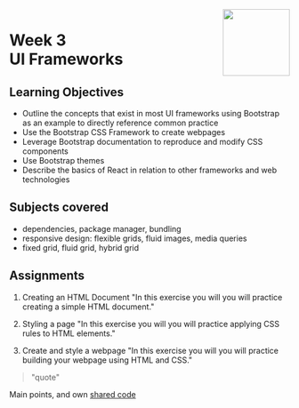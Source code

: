 <a href="../">
  <img src="/img/Introduction_to_Back-End_Development_logo.avif" width="120" align="right">
</a>

# Week 3 <br> UI Frameworks

## Learning Objectives
- Outline the concepts that exist in most UI frameworks using Bootstrap as an example to directly reference common practice
- Use the Bootstrap CSS Framework to create webpages
- Leverage Bootstrap documentation to reproduce and modify CSS components
- Use Bootstrap themes
- Describe the basics of React in relation to other frameworks and web technologies

## Subjects covered
- dependencies, package manager, bundling
- responsive design: flexible grids, fluid images, media queries
- fixed grid, fluid grid, hybrid grid

## Assignments

1. Creating an HTML Document 
"In this exercise you will you will practice creating a simple HTML document."

2. Styling a page
"In this exercise you will you will practice applying CSS rules to HTML elements."

3. Create and style a webpage
"In this exercise you will you will practice building your webpage using HTML and CSS."

>"quote"

Main points, and own [shared code](./code.language) 
